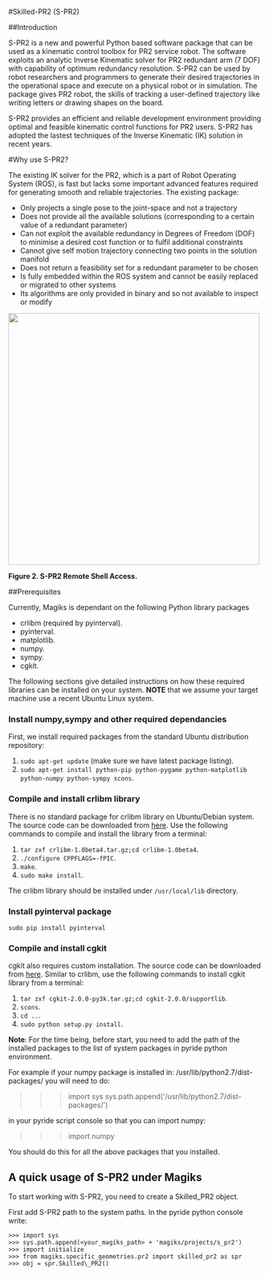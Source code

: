 #Skilled-PR2 (S-PR2)


##Introduction

S-PR2 is a new and powerful Python based software package that can be used as a kinematic control toolbox for PR2 service robot. 
The software exploits an analytic Inverse Kinematic solver for PR2 redundant arm (7 DOF)
with capability of optimum redundancy resolution. 
S-PR2 can be used by robot researchers and programmers to generate their desired trajectories in the operational space and execute
on a physical robot or in simulation. 
The package gives PR2 robot, the skills of tracking a user-defined trajectory like writing letters or drawing shapes on the board.

S-PR2 provides an efficient and reliable development environment providing optimal and feasible kinematic control 
functions for PR2 users. S-PR2 has adopted the lastest techniques of the Inverse Kinematic (IK) solution in recent years.

#Why use S-PR2?

The existing IK solver for the PR2, which is a part of Robot Operating System (ROS),
is fast but lacks some important advanced features required for generating smooth and reliable trajectories. 
The existing package:

* Only projects a single pose to the joint-space and not a trajectory
* Does not provide all the available solutions (corresponding to a certain value of a redundant parameter) 
* Can not exploit the available redundancy in Degrees of Freedom (DOF) to minimise a desired cost function or to fulfil additional constraints
* Cannot give self motion trajectory connecting two points in the solution manifold
* Does not return a feasibility set for a redundant parameter to be chosen
* Is fully embedded within the ROS system and cannot be easily replaced or migrated to other systems
* Its algorithms are only provided in binary and so not available to inspect or modify

<img src="https://cloud.githubusercontent.com/assets/6646691/9621510/8ebab36a-516a-11e5-81f4-b04c9531ca7d.png" width="500">

**Figure 2. S-PR2 Remote Shell Access.**

##Prerequisites

Currently, Magiks is dependant on the following Python library packages

* crlibm (required by pyinterval).
* pyinterval.
* matplotlib.
* numpy.
* sympy.
* cgkit.

The following sections give detailed instructions on how these required libraries can be installed on your system. **NOTE** that we assume your target machine use a recent Ubuntu Linux system.

### Install numpy,sympy and other required dependancies
First, we install required packages from the standard Ubuntu distribution repository:

1. ```sudo apt-get update``` (make sure we have latest package listing).
2. ```sudo apt-get install python-pip python-pygame python-matplotlib python-numpy python-sympy scons```.

### Compile and install crlibm library
There is no standard package for crlibm library on Ubuntu/Debian system. The
source code can be downloaded from [here](http://lipforge.ens-lyon.fr/frs/download.php/162/crlibm-1.0beta4.tar.gz). Use the following commands to compile and install the library from a terminal:

1. ```tar zxf crlibm-1.0beta4.tar.gz;cd crlibm-1.0beta4```.
2. ```./configure CPPFLAGS=-fPIC```.
3. ```make```.
4. ```sudo make install```.

The crlibm library should be installed under ```/usr/local/lib``` directory.

### Install pyinterval package
```sudo pip install pyinterval```

### Compile and install cgkit
cgkit also requires custom installation. The source code can be downloaded from [here](http://liquidtelecom.dl.sourceforge.net/project/cgkit/cgkit/cgkit-2.0.0/cgkit-2.0.0-py3k.tar.gz). Similar to crlibm, use the following commands to install cgkit library from a terminal:

1. ```tar zxf cgkit-2.0.0-py3k.tar.gz;cd cgkit-2.0.0/supportlib```.
2. ```scons```.
3. ```cd ..```.
4. ```sudo python setup.py install```.

**Note**: For the time being, before start, you need to add the path of the installed packages to the list of system packages in pyride python environment.

For example if your numpy package is installed in: /usr/lib/python2.7/dist-packages/
you will need to do:

>>> import sys
>>> sys.path.append('/usr/lib/python2.7/dist-packages/')

in your pyride script console so that you can import numpy:

>>> import numpy

You should do this for all the above packages that you installed.

## A quick usage of S-PR2 under Magiks

To start working with S-PR2, you need to create a Skilled_PR2 object.

First add S-PR2 path to the system paths. In the pyride python console write:

```
>>> import sys
>>> sys.path.append(<your_magiks_path> + 'magiks/projects/s_pr2')
>>> import initialize
>>> from magiks.specific_geometries.pr2 import skilled_pr2 as spr
>>> obj = spr.Skilled\_PR2()
```

